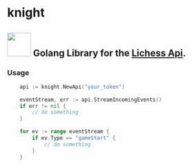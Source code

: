 # knight 
## <img height="55" src="https://images.prismic.io/lichess/5cfd2630-2a8f-4fa9-8f78-04c2d9f0e5fe_lichess-box-1024.png?auto=compress,format" width="55"/> **Golang Library for the [Lichess Api](https://lichess.org/api).** 
### Usage ###


```go
    api := knight.NewApi("your_token")
    
    eventStream, err := api.StreamIncomingEvents()
    if err != nil {
        // do something
    }
    
    for ev := range eventStream {
        if ev.Type == "gameStart" {
            // do something
        }       
    }
```
